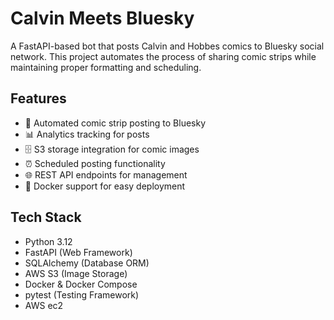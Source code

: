 # Calvin Meets Bluesky

A FastAPI-based bot that posts Calvin and Hobbes comics to Bluesky social network. This project automates the process of sharing comic strips while maintaining proper formatting and scheduling.

## Features

- 🎨 Automated comic strip posting to Bluesky
- 📊 Analytics tracking for posts
- 🗄️ S3 storage integration for comic images
- ⏰ Scheduled posting functionality
- 🌐 REST API endpoints for management
- 🐳 Docker support for easy deployment

## Tech Stack

- Python 3.12
- FastAPI (Web Framework)
- SQLAlchemy (Database ORM)
- AWS S3 (Image Storage)
- Docker & Docker Compose
- pytest (Testing Framework)
- AWS ec2
